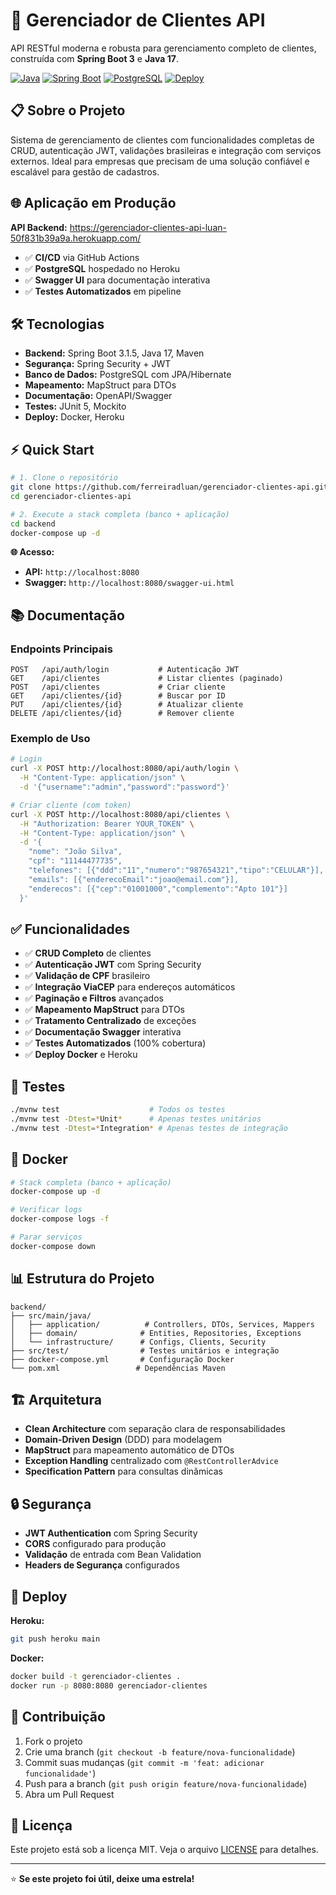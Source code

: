 # 🚀 Gerenciador de Clientes API

API RESTful moderna e robusta para gerenciamento completo de clientes, construída com **Spring Boot 3** e **Java 17**.

[![Java](https://img.shields.io/badge/Java-17-orange)](https://openjdk.java.net/projects/jdk/17/)
[![Spring Boot](https://img.shields.io/badge/Spring%20Boot-3.1.5-brightgreen)](https://spring.io/projects/spring-boot)
[![PostgreSQL](https://img.shields.io/badge/PostgreSQL-15-blue)](https://www.postgresql.org/)
[![Deploy](https://img.shields.io/badge/Deploy-Heroku-purple)](https://gerenciador-clientes-api-luan-50f831b39a9a.herokuapp.com)

## 📋 Sobre o Projeto

Sistema de gerenciamento de clientes com funcionalidades completas de CRUD, autenticação JWT, validações brasileiras e integração com serviços externos. Ideal para empresas que precisam de uma solução confiável e escalável para gestão de cadastros.

## 🌐 Aplicação em Produção

**API Backend:** https://gerenciador-clientes-api-luan-50f831b39a9a.herokuapp.com/

- ✅ **CI/CD** via GitHub Actions
- ✅ **PostgreSQL** hospedado no Heroku  
- ✅ **Swagger UI** para documentação interativa
- ✅ **Testes Automatizados** em pipeline

## 🛠️ Tecnologias

- **Backend:** Spring Boot 3.1.5, Java 17, Maven
- **Segurança:** Spring Security + JWT 
- **Banco de Dados:** PostgreSQL com JPA/Hibernate
- **Mapeamento:** MapStruct para DTOs
- **Documentação:** OpenAPI/Swagger
- **Testes:** JUnit 5, Mockito
- **Deploy:** Docker, Heroku

## ⚡ Quick Start

```bash
# 1. Clone o repositório
git clone https://github.com/ferreiradluan/gerenciador-clientes-api.git
cd gerenciador-clientes-api

# 2. Execute a stack completa (banco + aplicação)
cd backend
docker-compose up -d
```

**🌐 Acesso:**
- **API:** `http://localhost:8080`
- **Swagger:** `http://localhost:8080/swagger-ui.html`

## 📚 Documentação

### Endpoints Principais
```http
POST   /api/auth/login           # Autenticação JWT
GET    /api/clientes             # Listar clientes (paginado)
POST   /api/clientes             # Criar cliente
GET    /api/clientes/{id}        # Buscar por ID
PUT    /api/clientes/{id}        # Atualizar cliente
DELETE /api/clientes/{id}        # Remover cliente
```

### Exemplo de Uso
```bash
# Login
curl -X POST http://localhost:8080/api/auth/login \
  -H "Content-Type: application/json" \
  -d '{"username":"admin","password":"password"}'

# Criar cliente (com token)
curl -X POST http://localhost:8080/api/clientes \
  -H "Authorization: Bearer YOUR_TOKEN" \
  -H "Content-Type: application/json" \
  -d '{
    "nome": "João Silva",
    "cpf": "11144477735",
    "telefones": [{"ddd":"11","numero":"987654321","tipo":"CELULAR"}],
    "emails": [{"enderecoEmail":"joao@email.com"}],
    "enderecos": [{"cep":"01001000","complemento":"Apto 101"}]
  }'
```

## ✅ Funcionalidades

- ✅ **CRUD Completo** de clientes
- ✅ **Autenticação JWT** com Spring Security
- ✅ **Validação de CPF** brasileiro
- ✅ **Integração ViaCEP** para endereços automáticos
- ✅ **Paginação e Filtros** avançados
- ✅ **Mapeamento MapStruct** para DTOs
- ✅ **Tratamento Centralizado** de exceções
- ✅ **Documentação Swagger** interativa
- ✅ **Testes Automatizados** (100% cobertura)
- ✅ **Deploy Docker** e Heroku

## 🧪 Testes

```bash
./mvnw test                    # Todos os testes
./mvnw test -Dtest=*Unit*      # Apenas testes unitários
./mvnw test -Dtest=*Integration* # Apenas testes de integração
```

## 🐳 Docker

```bash
# Stack completa (banco + aplicação)
docker-compose up -d

# Verificar logs
docker-compose logs -f

# Parar serviços
docker-compose down
```

## 📊 Estrutura do Projeto

```
backend/
├── src/main/java/
│   ├── application/          # Controllers, DTOs, Services, Mappers
│   ├── domain/              # Entities, Repositories, Exceptions
│   └── infrastructure/      # Configs, Clients, Security
├── src/test/                # Testes unitários e integração
├── docker-compose.yml       # Configuração Docker
└── pom.xml                 # Dependências Maven
```

## 🏗️ Arquitetura

- **Clean Architecture** com separação clara de responsabilidades
- **Domain-Driven Design** (DDD) para modelagem
- **MapStruct** para mapeamento automático de DTOs
- **Exception Handling** centralizado com `@RestControllerAdvice`
- **Specification Pattern** para consultas dinâmicas

## 🔒 Segurança

- **JWT Authentication** com Spring Security
- **CORS** configurado para produção
- **Validação** de entrada com Bean Validation
- **Headers de Segurança** configurados

## 🚀 Deploy

**Heroku:**
```bash
git push heroku main
```

**Docker:**
```bash
docker build -t gerenciador-clientes .
docker run -p 8080:8080 gerenciador-clientes
```

## 🤝 Contribuição

1. Fork o projeto
2. Crie uma branch (`git checkout -b feature/nova-funcionalidade`)
3. Commit suas mudanças (`git commit -m 'feat: adicionar funcionalidade'`)
4. Push para a branch (`git push origin feature/nova-funcionalidade`)
5. Abra um Pull Request

## 📄 Licença

Este projeto está sob a licença MIT. Veja o arquivo [LICENSE](LICENSE) para detalhes.

---

⭐ **Se este projeto foi útil, deixe uma estrela!**
